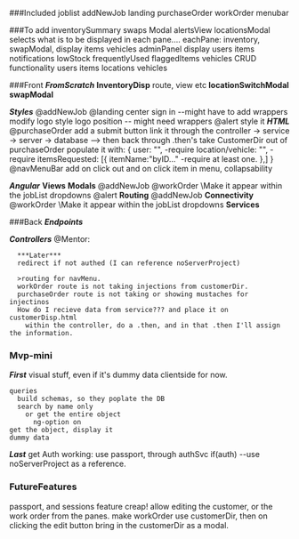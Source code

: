 ###Included
  joblist
  addNewJob
  landing
  purchaseOrder
  workOrder
  menubar

###To add
  inventorySummary
    swaps Modal
  alertsView
  locationsModal
    selects what is to be displayed in each pane....
      eachPane: inventory, swapModal,
  display
    items
    vehicles
  adminPanel
    display
      users
      items
    notifications
      lowStock
        frequentlyUsed
        flaggedItems
      vehicles
    CRUD  functionality
      users
      items
      locations
      vehicles
<!-- TODO: front end endpoints -->
<!-- TODO: build mainSvc to full functionality, and Controllers on the back end to handle requests for each Schema -->
<!-- TODO:  -->
<!-- create a model,   -->
<!-- within the service, format object to send the query as a string to the URL, might find a library to do this. -->
<!-- TODO:  -->




###Front
  ***FromScratch***
    **InventoryDisp**
      route, view etc
    **locationSwitchModal**
    **swapModal**

  ***Styles***
    @addNewJob
    @landing
      center sign in --might have to add wrappers
      modify logo
      style logo position -- might need wrappers
    @alert
      style it
  ***HTML***
    @purchaseOrder
      add a submit button
        link it through the controller -> service -> server -> database --> then back through .then's
      take CustomerDir out of purchaseOrder
        populate it with: {
          user: "", -require
          location/vehicle: "", -require
          itemsRequested: [{
            itemName:"byID..." -require at least one.
          },]
        }
    @navMenuBar
      add on click out and on click item in menu, collapsability

  ***Angular***
    **Views**
    **Modals**
      @addNewJob
      @workOrder \Make it appear within the jobList dropdowns
      @alert
    **Routing**
      @addNewJob
    **Connectivity**
      @workOrder \Make it appear within the jobList dropdowns
    **Services**

###Back
  ***Endpoints***

  ***Controllers***
   @Mentor:



      ***Later***
      redirect if not authed (I can reference noServerProject)

      >routing for navMenu.
      workOrder route is not taking injections from customerDir.
      purchaseOrder route is not taking or showing mustaches for injectinos
      How do I recieve data from service??? and place it on customerDisp.html
        within the controller, do a .then, and in that .then I'll assign the information.

### Mvp-mini

  ***First***
    visual stuff, even if it's dummy data clientside for now.

    queries
      build schemas, so they poplate the DB
      search by name only
        or get the entire object
          ng-option on
    get the object, display it
    dummy data



  ***Last***
    get Auth working: use passport, through authSvc
      if(auth) --use noServerProject as a reference.


### FutureFeatures
  passport, and sessions
  feature creap!
    allow editing the customer, or the work order from the panes.
  make workOrder use customerDir, then on clicking the edit button bring in the customerDir as a modal.

